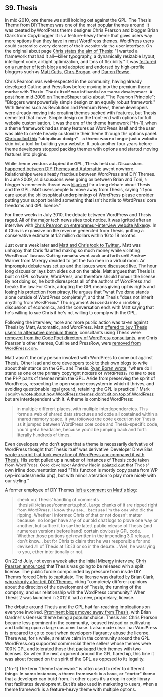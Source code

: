 ## 39. Thesis
 
In mid-2010, one theme was still holding out against the GPL. The Thesis Theme from DIYThemes was one of the most popular themes around. It was created by WordPress theme designer Chris Pearson and blogger Brian Clark from Copyblogger. It is a feature-heavy theme that gives users way more options than they have in most WordPress themes. WordPress users could customise every element of their website via the user interface. On the original about page [Chris states the aim of Thesis](https://web.archive.org/web/20080610074529/http://diythemes.com/thesis/about/): "I wanted a framework that had it all—killer typography, a dynamically resizable layout, intelligent code, airtight optimization, and tons of flexibility." It was [featured on a number of tech blogs](http://thenextweb.com/2008/07/17/thesis-represents-the-next-generation-of-wordpress-themes/#!A2Baz) and adopted and endorsed by high-profile bloggers such as [Matt Cutts](http://www.mattcutts.com/blog/switching-things-around/), [Chris Brogan](http://www.chrisbrogan.com/thesis-wordpress-theme/), and [Darren Rowse](http://www.problogger.net/archives/2008/07/18/thesis-a-wordpress-theme-design-worth-considering/).

Chris Pearson was well-respected in the community, having already developed Cutline and PressRow before moving into the premium theme market with Thesis. Thesis itself was influential on theme development. A [post from mid-2009 on ThemeShaper talks about](http://themeshaper.com/2009/05/21/design-popular-wordpress-theme-chris-pearsons-secret/) "The Pearson Principle": "Bloggers want powerfully simple design on an equally robust framework." With themes such as Revolution and Premium News, theme developers were already moving into creating themes packed with features, but Thesis cemented that move. Simple design on the front-end with options for full website customisation. It was the era of the theme framework [^fn-1], when a theme framework had as many features as WordPress itself and the user was able to create heavily customize their theme through the options panel. [Chris called this](http://themeshaper.com/2009/05/21/design-popular-wordpress-theme-chris-pearsons-secret/comment-page-1/#comment-9718) "ubiquitous design" - a theme was no longer just a website skin but a tool for building your website. It took another four years before theme developers stopped packing themes with options and started moving features into plugins.

While theme vendors adopted the GPL, Thesis held out. Discussions [happened between DIY Themes and Automattic](http://pomomusings.com/2009/06/04/switch-wordpress-blog/#comment-59022) awent nowhere.  Relationships were already fractious between WordPress and DIY Themes. In June 2009, as discussions were going on between Brian and Toni, a blogger's comments thread was [hijacked](http://pomomusings.com/2009/06/04/switch-wordpress-blog/) for a long debate about Thesis and the GPL. Matt users people to move away from Thesis, saying "if you care about the philosophical underpinnings of WordPress please consider putting your support behind something that isn't hostile to WordPress' core freedoms and GPL license."

For three weeks in July 2010, the debate between WordPress and Thesis raged. All of the major tech news sites took notice. It was ignited after an interview with [Chris Pearson on entrepreneur-interview website Mixergy](http://mixergy.com/chris-pearson-thesis-interview/). In it Chris is expansive on the revenue generated from Thesis, putting a conservative estimate at 1.2 million dollars within 16 to 18 months.  

Just over a week later and [Matt and Chris took to Twitter.](https://twitter.com/pearsonified/status/18536597161). Matt was unhappy that Chris flaunted making so much money while violating WordPress' license. Cutting remarks went back and forth until Andrew Warner from Mixergy decided to get the two men in a virtual room. An [impromptu debate was set up and the issues were discussed live](http://mixergy.com/chris-pearson-matt-mullenweg/). The hour long discussion lays both sides out on the table. Matt argues that Thesis is built on GPL software, WordPress, and therefore should honour the license. By not doing so, he both disrespects all of the authors of WordPress and breaks the law. For Chris, adopting the GPL means giving up his rights and losing his protection from piracy. He argues that "what I've done stands alone outside of WordPress completely", and that Thesis "does not inherit anything from WordPress." The argument descends into a rambling discussion of economics, and the conversation ends with Matt saying that he's willing to sue Chris if he's not willing to comply with the GPL. 

Following the interview, more and more public action was taken against Thesis by Matt, Automattic, and WordPress. Matt [offered to buy Thesis users an alternative premium theme](https://twitter.com/photomatt/status/18548422506), consultants using Thesis were [removed from the Code Poet directory of WordPress consultants](http://www.flickr.com/photos/mg315/4792383313/), and Chris Pearson's other themes, Cutline and PressRow, were [removed from WordPress.com](http://www.pearsonified.com/2010/11/former-cutline-pressrow-theme-user.php). 

Matt wasn't the only person involved with WordPress to come out against Thesis. Other lead and core developers took to their own blogs to write about their stance on the GPL and Thesis. [Ryan Boren wrote](http://ryan.boren.me/2010/07/15/wordpress-theme-licensing/), "where do I stand as one of the primary copyright holders of WordPress?  I'd like to see the PHP parts of themes retain the GPL. Aside from preserving the spirit of WordPress, respecting the open source ecosystem in which it thrives, and avoiding questionable legal ground, retaining the GPL is practical." Mark Jaquith [wrote about how WordPress themes don't sit on top of WordPress](http://markjaquith.wordpress.com/2010/07/17/why-wordpress-themes-are-derivative-of-wordpress/) but are interdependent with it. A theme is combined WordPress:

> in multiple different places, with multiple interdependencies. This forms a web of shared data structures and code all contained within a shared memory space. If you followed the code execution for Thesis as it jumped between WordPress core code and Thesis-specific code, you'd get a headache, because you'd be jumping back and forth literally hundreds of times.

Even developers who don’t agree that a theme is necessarily derivative of WordPress thought that Thesis itself was derivative. Developer Drew Blas [wrote a script that took every line of WordPress and compared it with Thesis.](http://drewblas.com/2010/07/15/an-analysis-of-gpled-code-in-thesis/) His script pulled up a number of instances of Thesis code taken from WordPress. Core developer Andrew Nacin [pointed out](http://nacin.com/2010/07/15/thesis-gpl/) that Thesis' own inline documentation read "This function is mostly copy pasta from WP (wp-includes/media.php), but with minor alteration to play more nicely with our styling."

A former employee of DIY Themes [left a comment on Matt's blog](http://ma.tt/2010/07/syn-thesis-1/#comment-481845): 

> check out Thesis' handling of comments (thesis/lib/classes/comments.php). Large chunks of it are ripped right from WordPress. I know they are… because I'm the one who did the ripping. Whether I informed Chris of that or not doesn't matter because I no longer have any of our old chat logs to prove one way or another, but suffice it to say the latest public release of Thesis (and numerous versions before hand) contain obviously GPL code. Whether those portions get rewritten in the impending 3.0 release, I don't know… but for Chris to claim that he was responsible for and devised all of Thesis at 13:33 or so in the debate… Well, he was lying to you, either intentionally or not.

On 22nd July, not even a week after the initial Mixergy interview, [Chris Pearson announced](https://twitter.com/pearsonified/status/19288707443) that Thesis was going to be released with a split license. The public furore compounded by pressure from inside DIY Themes forced Chris to capitulate. The license was drafted by [Brian Clark, who shortly after left DIY Themes,](http://technosailor.com/2010/07/29/exclusive-interview-brian-clark-leaves-diythemesthesis-theme/) citing "completely different opinions about the direction of the development of Thesis, the running of the company, and our relationship with the WordPress community." When Thesis 2 was launched in 2012 it had a new, proprietary, license.

The debate around Thesis and the GPL had far-reaching implications on everyone involved. [Prominent blogs moved away from Thesis](http://ma.tt/2010/08/syn-thesis-3-switchers/), with Brian Gardner's Genesis theme being a popular choice. Thesis and Chris Pearson became less prominent in the community, focused instead on cultivating and building upon a large customer base. It also made clear that WordPress is prepared to go to court when developers flagrantly abuse the license. There was, for a while, a relative calm in the community around the GPL. WordPress.org supported commercial theme sellers whose themes were 100% GPL and tolerated those that packaged their themes with two licenses. So when the next argument around the GPL flared up, this time it was about focused on the spirit of the GPL, as opposed to its legality. 

[^fn-1] The term “theme framework” is often used to refer to different things. In some instances, a theme framework is a base, or “starter” theme that a developer can build from. In other cases it’s a drop-in code library that facilitates development. But it’s also used in marketing to users, when a theme framework is a feature-heavy theme with multiple options.

